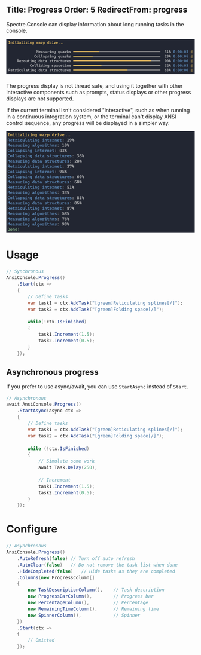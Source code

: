 Title: Progress
Order: 5
RedirectFrom: progress
---

Spectre.Console can display information about long running tasks in the console. 

<img src="../assets/images/progress.png" style="max-width: 100%;margin-bottom:20px;">

<div class="alert alert-warning" role="alert">
  <i class="fas fa-exclamation-triangle icon-web"></i> The progress display is not 
  thread safe, and using it together with other interactive components such as 
  prompts, status displays or other progress displays are not supported.
</div>

If the current terminal isn't considered "interactive", such as when running 
in a continuous integration system, or the terminal can't display 
ANSI control sequence, any progress will be displayed in a simpler way.

<img src="../assets/images/progress_fallback.png" style="max-width: 100%;">

# Usage

```csharp
// Synchronous
AnsiConsole.Progress()
    .Start(ctx => 
    {
        // Define tasks
        var task1 = ctx.AddTask("[green]Reticulating splines[/]");
        var task2 = ctx.AddTask("[green]Folding space[/]");

        while(!ctx.IsFinished) 
        {
            task1.Increment(1.5);
            task2.Increment(0.5);
        }
    });
```

## Asynchronous progress

If you prefer to use async/await, you can use `StartAsync` instead of `Start`.

```csharp
// Asynchronous
await AnsiConsole.Progress()
    .StartAsync(async ctx =>
    {
        // Define tasks
        var task1 = ctx.AddTask("[green]Reticulating splines[/]");
        var task2 = ctx.AddTask("[green]Folding space[/]");

        while (!ctx.IsFinished)
        {
            // Simulate some work
            await Task.Delay(250);

            // Increment
            task1.Increment(1.5);
            task2.Increment(0.5);
        }
    });
```

# Configure

```csharp
// Asynchronous
AnsiConsole.Progress()
    .AutoRefresh(false) // Turn off auto refresh
    .AutoClear(false)   // Do not remove the task list when done
    .HideCompleted(false)   // Hide tasks as they are completed
    .Columns(new ProgressColumn[] 
    {
        new TaskDescriptionColumn(),    // Task description
        new ProgressBarColumn(),        // Progress bar
        new PercentageColumn(),         // Percentage
        new RemainingTimeColumn(),      // Remaining time
        new SpinnerColumn(),            // Spinner
    })
    .Start(ctx =>
    {
        // Omitted
    });
```